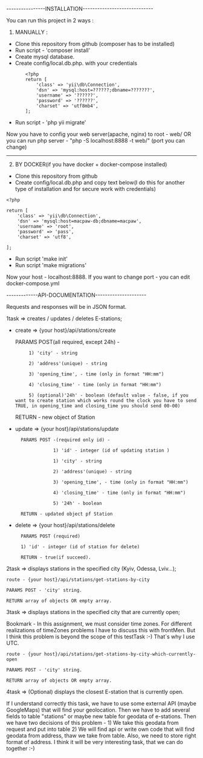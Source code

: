 ----------------INSTALLATION-----------------------------

You can run this project in 2 ways :

1) MANUALLY :
- Clone this repository from github
(composer has to be installed)
- Run script - 'composer install'
- Create mysql database.
- Create config/local.db.php. with your credentials
```
       <?php
       return [
           'class' => 'yii\db\Connection',
           'dsn' => 'mysql:host=??????;dbname=???????',
           'username' => '??????',
           'password' => '??????',
           'charset' => 'utf8mb4',
       ];
```
- Run script - 'php yii migrate'

Now you have to config your web server(apache, nginx) to root - web/ OR
you can run php server - "php -S localhost:8888 -t web/" (port you can change)

--------------------------------------------------------

2) BY DOCKER(if you have docker + docker-compose installed)
- Clone this repository from github
- Create config/local.db.php and copy text below(I do this for another type of installation and for secure work with credentials)
```
<?php

return [
    'class' => 'yii\db\Connection',
    'dsn' => 'mysql:host=macpaw-db;dbname=macpaw',
    'username' => 'root',
    'password' => 'pass',
    'charset' => 'utf8',
    
];
```
- Run script 'make init'
- Run script 'make migrations'

Now your host - localhost:8888. If you want to change port - you can edit docker-compose.yml

-------------API-DOCUMENTATION---------------------

Requests and responses will be in JSON format.

1task =>  creates / updates / deletes E-stations;



 - create => {your host}/api/stations/create 
 
      PARAMS POST(all required, except 24h) - 
      
            1) 'city' - string 
            
            2) 'address'(unique) - string 
            
            3) 'opening_time', - time (only in format "HH:mm")
            
            4) 'closing_time' - time (only in format "HH:mm")
            
            5) (optional)'24h' - boolean (default value - false, if you want to create station which works round the clock you have to send TRUE, in opening_time and closing_time you should send 00-00)
            
      RETURN - new object of Station      
        
- update => {your host}/api/stations/update

        PARAMS POST -(required only id) - 
        
                    1) 'id' - integer (id of updating station )
                    
                    1) 'city' - string 
                    
                    2) 'address'(unique) - string 
                    
                    3) 'opening_time', - time (only in format "HH:mm")
                    
                    4) 'closing_time' - time (only in format "HH:mm")
                    
                    5) '24h' - boolean
                    
        RETURN - updated object pf Station
                    
- delete => {your host}/api/stations/delete       

        PARAMS POST (required)
        
        1) 'id' - integer (id of station for delete) 
        
        RETURN - true(if succeed).
            
2task => displays stations in the specified city (Kyiv, Odessa, Lviv…);

    route - {your host}/api/stations/get-stations-by-city  
    
    PARAMS POST - 'city' string. 
    
    RETURN array of objects OR empty array.
    
3task => displays stations in the specified city that are currently open;

Bookmark - In this assignment, we must consider time zones. For different realizations of timeZones problems I have to
discuss this with frontMen. But I think this problem is beyond the scope of this testTask :-)
That`s why I use UTC.

    route - {your host}/api/stations/get-stations-by-city-which-currently-open
    
    PARAMS POST - 'city' string. 
    
    RETURN array of objects OR empty array.

4task => (Optional) displays the closest E-station that is currently open.

If I understand correctly this task, we have to use some external API (maybe GoogleMaps) that will
find your geolocation. Then we have to add several fields to table "stations" or maybe new table for geodata of e-stations.
Then we have two decisions of this problem - 
    1) We take this geodata from request and put into table
    2) We will find api or write own code that will find geodata from address, thaw we take from table.
Also, we need to store right format of address. 
I think it will be very interesting task, that we can do together :-)
    
    